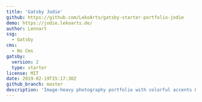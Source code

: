 ```yaml
---
title: 'Gatsby Jodie'
github: https://github.com/LekoArts/gatsby-starter-portfolio-jodie
demo: https://jodie.lekoarts.de/
author: Lennart
ssg:
  - Gatsby
cms:
  - No Cms
gatsby:
  version: 2
  type: starter
license: MIT
date: 2019-02-19T15:17:30Z
github_branch: master
description: 'Image-heavy photography portfolio with colorful accents & great typography'
---
```

